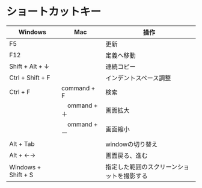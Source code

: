 # ショートカットキー


| Windows | Mac | 操作 |
| ----- | ----- | ----- | 
| F5 | | 更新 |
| F12 | | 定義へ移動 |
| Shift + Alt + ↓ | | 連続コピー |
| Ctrl + Shift + F | | インデントスペース調整 |
| Ctrl + F | command + F | 検索 |
| |　ommand + ＋ | 画面拡大 | 
| |　ommand + ー | 画面縮小 | 
| Alt + Tab | | windowの切り替え |
| Alt + ←→ | | 画面戻る、進む |
| Windows + Shift + S |  |  指定した範囲のスクリーンショットを撮影する |

